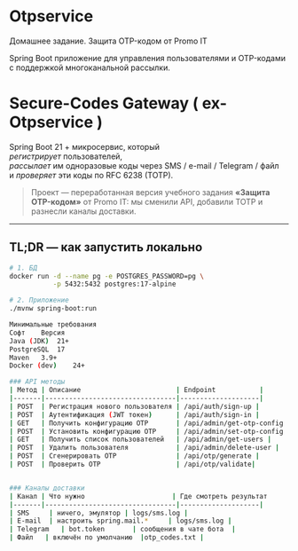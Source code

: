 ﻿# Otpservice

Домашнее задание. Защита OTP-кодом от Promo IT

Spring Boot приложение для управления пользователями и OTP-кодами с поддержкой многоканальной рассылки.

# Secure-Codes Gateway ( ex-Otpservice )

Spring Boot 21 + микросервис, который  
*регистрирует* пользователей,  
*рассылает* им одноразовые коды через SMS / e-mail / Telegram / файл  
и *проверяет* эти коды по RFC 6238 (TOTP).

> Проект — переработанная версия учебного задания **«Защита OTP-кодом»** от Promo IT: мы сменили API, добавили TOTP и разнесли каналы доставки.

---

## TL;DR — как запустить локально

```bash
# 1. БД
docker run -d --name pg -e POSTGRES_PASSWORD=pg \
           -p 5432:5432 postgres:17-alpine

# 2. Приложение
./mvnw spring-boot:run

Минимальные требования
Софт	Версия
Java (JDK)	21+
PostgreSQL	17
Maven	3.9+
Docker (dev)	24+

### API методы
| Метод | Описание                        | Endpoint           |
|-------|---------------------------------|--------------------|
| POST  | Регистрация нового пользователя | /api/auth/sign-up |
| POST  | Аутентификация (JWT токен)      | /api/auth/sign-in |
| GET   | Получить конфигурацию OTP       | /api/admin/get-otp-config |
| POST  | Установить конфигурацию OTP     | /api/admin/set-otp-config |
| GET   | Получить список пользователей   | /api/admin/get-users |
| POST  | Удалить пользователя            | /api/admin/delete-user |
| POST  | Сгенерировать OTP               | /api/otp/generate |
| POST  | Проверить OTP                   | /api/otp/validate|


### Каналы доставки
| Канал | Что нужно                      | Где смотреть результат         |
|-------|---------------------------------|--------------------|
| SMS	  | ничего, эмулятор | logs/sms.log |
| E-mail  | настроить spring.mail.*     | logs/sms.log |
| Telegram   | bot.token       | сообщения в чате бота  |
| Файл   | включён по умолчанию  |otp_codes.txt |

